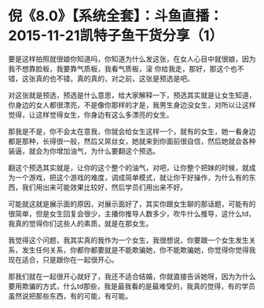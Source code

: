 # 倪《8.0》【系统全套】：斗鱼直播：2015-11-21凯特子鱼干货分享（1）

要是这样拍照就很娘你知道吗，你知道为什么发这张，在女人心目中就很娘，因为我不想靠脸板，我要靠气质板，我看气质板，滚 你给我走，那好，那这个也不错，这张真的也不错，真的真的，对之前，这张是预选是吧。

对这张就是预选，预选是什么意思，给大家解释一下，预选其实就是让女生知道，你身边的女人都很漂亮，不是像你那样的才是，我男生身边没女生，对所以让这样觉得，让这样觉得女生，你身边有这么多漂亮的女生。

那我是不是，你不会太在意我，你就会给女生这样一个，就有的女生，她一看身边都是那种，长得很一般，然后又屌丝女，她就来到你面前很自信，然后她就会各种装逼，就会为你增加油气，为什么要翻这个预选。

翻这个预选其实就是，让你的这个整个的油气，对吧，让你整个把妹的时候，就成为一个游戏，把这个游戏的难度，调成简单模式，就让你干好操作，为什么有的东西，我们用出来可能效果比较好，然后学员们用出来不好。

可能就这就是展示面的原因，对展示面好了，其实你跟女生聊的那话题，可能有的很简单，但是女生回复会很少，主播你推导人数多少，吹牛什么推导，这什么td，我真的觉得你们这些人的素质，就是在那女生。

我觉得这个问题，我其实真的我作为一个女生，我很想说，你要跟一个女生发生关系，发生任何关系，你都你都要就是不能欺骗她，你不能欺骗她，你觉得你觉得我现在适合，只是跟你在一起很开心。

那我们就在一起很开心就好了，我还不适合结婚，你就直接告诉她呀，因为为什么要用欺骗的方式，什么td那些，我是最我看的是最难受的，我真的觉得，有的学员虽然说把那些东西，有的可能，有可能。

